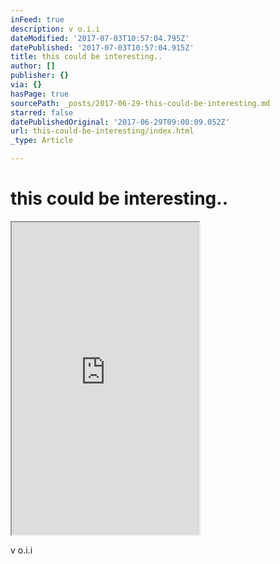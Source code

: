 ```yaml
---
inFeed: true
description: v o.i.i
dateModified: '2017-07-03T10:57:04.795Z'
datePublished: '2017-07-03T10:57:04.915Z'
title: this could be interesting..
author: []
publisher: {}
via: {}
hasPage: true
sourcePath: _posts/2017-06-29-this-could-be-interesting.md
starred: false
datePublishedOriginal: '2017-06-29T09:00:09.052Z'
url: this-could-be-interesting/index.html
_type: Article

---
```

# this could be interesting..

<iframe src="https://the-grid.github.io/ed-userhtml/?g=eJydVNuOmzAQfecrXFbtJtJCSHezF3JRL6qqSlV_YWXwAG6IjWyTJlvtv3cMhpCku6oKDzbjmTMzx2dYaLMvYeUlku3Jb4_gs6Eq5yIm0bz5zKQwQUY3vNzH5PI7NfLyimgqdKBB8WzuPXteKLegStohFMDzwiDC2xbiF2emiMk06gyV1NxwiUkyvgPWGp8CLhjs0K_9NrLqiyghM_1HQtN1rmQtWJDKUqqYqDwZRVf4jl_xoK3LFYnCB-dny85K-SvA1grOGAiXWmF_rsIonOmjJhFSGBDGNXvoRUFJDd_CoPz3s5coMLAzAS15joEpooGaD9gPmujrqNod80u7pJQxLvKY3FuPHo9BKhVtqxFSwOAGNX8CRLzt_B0vF_dT-7Y2xnWFWWKSlDJd_42Ka31ST1zY7RUZWDKZ1trV2WXJpvY9jg3TUmpIjDgjkiZalrU5IjLqClettm5mnWHQ3m1H2IcNME6JThWAIFQwMtrQXdAJ82aGjuMm70G6QzHQ2sj58_AYmR8ksuUcHZ82M_C96UtvOpnOTjq5doZnLHwxcfPoLexE2pXxLeFs6W_2P-jWJ2lJtV76Lq-_wsAFJYWCbOn_pFuKLfPKxFvJ2Sga9_5deT6RIi15unYmxByN_dU7wzeg54sJbQBtzuNEneibhIOUhTGVjicTU0CuOAspn7AnFLVPDAoZzNJ_TEoq1v6qMbsErwNoIxWcA6AHaY7-CcSu5xioR5oQ1NkLIIiRSxygkItMnod_lR8N70iaIEsrzy14UdXqsyUWCSa21KQ2BrcJoKTw5oku7IoHGxB1GC4mFQbrigrSXPnSP0imEXtaK42zU0lufw6De5MViO7aLh7u7m7nxJpQOghmFdNKAHdZLVI7USRRQNeyNo8ye8wU3cBo7Fmd8oyMUJQhjnvz1yBvlqTbj52Sh-ehZYosCcMRxzbMyUGn4kHmvliH1kcir19KsNtP-29s5OQ9DhsywnZQMZNv_5h-M9M95kG4_wvqIJGylqo_ynowXQ" height="500" style=""></iframe>

v o.i.i